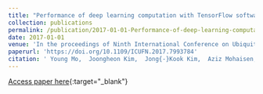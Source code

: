 ```yaml
---
title: "Performance of deep learning computation with TensorFlow software library in GPU-capable multi-core computing platforms"
collection: publications
permalink: /publication/2017-01-01-Performance-of-deep-learning-computation-with-TensorFlow-software-library-in-GPU-capable-multi-core-computing-platforms
date: 2017-01-01
venue: 'In the proceedings of Ninth International Conference on Ubiquitous and Future Networks, ICUFN 2017, Milan, Italy, July 4-7, 2017'
paperurl: 'https://doi.org/10.1109/ICUFN.2017.7993784'
citation: ' Young Mo,  Joongheon Kim,  Jong{-}Kook Kim,  Aziz Mohaisen,  Woojoo Lee, &quot;Performance of deep learning computation with TensorFlow software library in GPU-capable multi-core computing platforms.&quot; In the proceedings of Ninth International Conference on Ubiquitous and Future Networks, ICUFN 2017, Milan, Italy, July 4-7, 2017, 2017.'
---
```

[Access paper here](https://doi.org/10.1109/ICUFN.2017.7993784){:target="_blank"}
